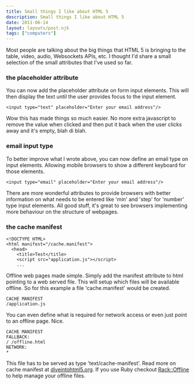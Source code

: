 ```yaml
---
title: Small things I like about HTML 5
description: Small things I like about HTML 5
date: 2011-06-14
layout: layouts/post.njk
tags: ["computers"]
---
```

Most people are talking about the big things that HTML 5 is bringing to the table, video, audio, Websockets APIs, etc. I thought I'd share a small selection of the small attributes that I've used so far.

### the placeholder attribute

You can now add the placeholder attribute on form input elements. This will then display the text until the user provides focus to the input element.

    <input type="text" placeholder="Enter your email address"/>

Wow this has made things so much easier. No more extra javascript to remove the value when clicked and then put it back when the user clicks away and it's empty, blah di blah.

### email input type

To better improve what I wrote above, you can now define an email type on input elements. Allowing mobile browsers to show a different keyboard for those elements.

    <input type="email" placeholder="Enter your email address"/>

There are more wonderful attributes to provide browsers with better information on what needs to be entered like 'min' and 'step' for 'number' type input elements. All good stuff, it's great to see browsers implementing more behaviour on the structure of webpages.

### the cache manifest

    <!DOCTYPE HTML>
    <html manifest="/cache.manifest">
      <head>
        <title>Test</title>
        <script src="application.js"></script>
        ...

Offline web pages made simple. Simply add the manifest attribute to html pointing to a web served file. This will setup which files will be available offline. So for this example a file 'cache.manifest' would be created.

    CACHE MANIFEST 
    /application.js

You can even define what is required for network access or even just point to an offline page. Nice.

    CACHE MANIFEST
    FALLBACK:
    / /offline.html
    NETWORK:
    *

This file has to be served as type 'text/cache-manifest'. Read more on cache manifest at [diveintohtml5.org](http://diveintohtml5.org/offline.html). If you use Ruby checkout [Rack::Offline](https://github.com/wycats/rack-offline) to help manage your offline files.

